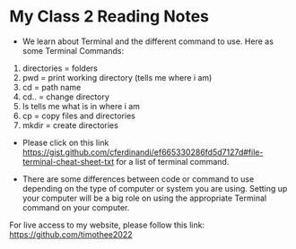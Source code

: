 # My Class 2 Reading Notes

* We learn about Terminal and the different command to use. Here as some Terminal Commands:

1. directories = folders
2. pwd = print working directory (tells me where i am)
3. cd = path name
4. cd.. = change directory
5. ls tells me what is in where i am
6. cp = copy files and directories
7. mkdir = create directories

* Please click on this link https://gist.github.com/cferdinandi/ef665330286fd5d7127d#file-terminal-cheat-sheet-txt for a list of terminal command.

* There are some differences between code or command to use depending on the type of computer or system you are using.
Setting up your computer will be a big role on using the appropriate Terminal command on your computer.

For live access to my website, please follow this link: https://github.com/timothee2022